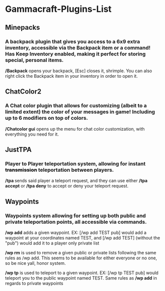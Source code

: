 # Gammacraft-Plugins-List

## Minepacks
### A backpack plugin that gives you access to a 6x9 extra inventory, accessible via the Backpack item or a command! Has Keep Inventory enabled, making it perfect for storing special, personal items.
**/Backpack** opens your backpack, [Esc] closes it, shrimple. You can also right click the Backpack item in your inventory in order to open it.

## ChatColor2
### A Chat color plugin that allows for customizing (albeit to a limited extent) the color of your messages in game! Including up to 6 modifiers on top of colors.
**/Chatcolor gui** opens up the menu for chat color customization, with everything you need for it.

## JustTPA
### Player to Player teleportation system, allowing for instant ~~transmission~~ teleportation between players.
**/tpa <player name>** sends said player a teleport request, and they can use either **/tpa accept** or **/tpa deny** to accept or deny your teleport request.

## Waypoints
### Waypoints system allowing for setting up both public and private teleportation points, all accessible via commands.
**/wp add** adds a given waypoint. EX: [/wp add TEST pub] would add a waypoint at your coordinates named TEST, and [/wp add TEST] (without the "pub") would add it to a player only private list

**/wp rm** is used to remove a given public or private lists following the same rules as /wp add. This seems to be available for either everyone or no one, so be nice yall, honor system.

**/wp tp** is used to teleport to a given waypoint. EX: [/wp tp TEST pub] would teleport you to the public waypoint named TEST. Same rules as **/wp add** in regards to private waypoints
